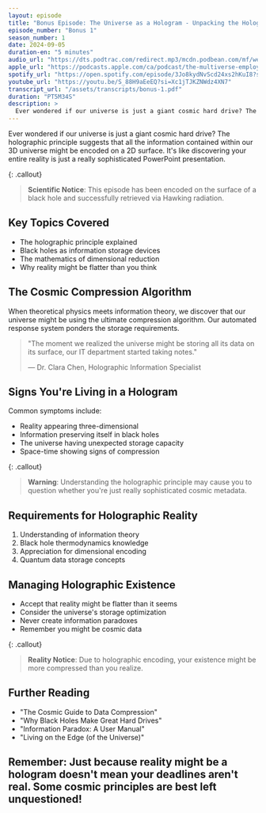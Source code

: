 ```yaml
---
layout: episode
title: "Bonus Episode: The Universe as a Hologram - Unpacking the Holographic Principle"
episode_number: "Bonus 1"
season_number: 1
date: 2024-09-05
duration-en: "5 minutes"
audio_url: "https://dts.podtrac.com/redirect.mp3/mcdn.podbean.com/mf/web/pf24wkqir69pe45j/Bonus-The_Holographic_Principle_Unpacked_-_2024-09-01_1042_PM97z55.mp3"
apple_url: "https://podcasts.apple.com/ca/podcast/the-multiverse-employee-handbook/id1764134739?i=1000668441993"
spotify_url: "https://open.spotify.com/episode/3Jo8kydNvScd24xs2hKuI8?si=tQ7z4Dd6RkeDbGz7b29S_w"
youtube_url: "https://youtu.be/S_88H9aEeEQ?si=Xc1jTJKZNWdz4XN7"
transcript_url: "/assets/transcripts/bonus-1.pdf"
duration: "PT5M34S"
description: >
  Ever wondered if our universe is just a giant cosmic hard drive? The holographic principle suggests that all the information contained within our 3D universe might be encoded on a 2D surface. It's like discovering your entire reality is just a really sophisticated PowerPoint presentation.
---
```


Ever wondered if our universe is just a giant cosmic hard drive? The holographic principle suggests that all the information contained within our 3D universe might be encoded on a 2D surface. It's like discovering your entire reality is just a really sophisticated PowerPoint presentation.

{: .callout}
> **Scientific Notice**: This episode has been encoded on the surface of
> a black hole and successfully retrieved via Hawking radiation.

## Key Topics Covered
* The holographic principle explained
* Black holes as information storage devices
* The mathematics of dimensional reduction
* Why reality might be flatter than you think

## The Cosmic Compression Algorithm
When theoretical physics meets information theory, we discover that our universe might be using the ultimate compression algorithm. Our automated response system ponders the storage requirements.

> "The moment we realized the universe might be storing all its data on its
> surface, our IT department started taking notes."
>
> — Dr. Clara Chen, Holographic Information Specialist

## Signs You're Living in a Hologram
Common symptoms include:
* Reality appearing three-dimensional
* Information preserving itself in black holes
* The universe having unexpected storage capacity
* Space-time showing signs of compression

{: .callout}
> **Warning**: Understanding the holographic principle may cause you to question
> whether you're just really sophisticated cosmic metadata.

## Requirements for Holographic Reality
1. Understanding of information theory
2. Black hole thermodynamics knowledge
3. Appreciation for dimensional encoding
4. Quantum data storage concepts

## Managing Holographic Existence
* Accept that reality might be flatter than it seems
* Consider the universe's storage optimization
* Never create information paradoxes
* Remember you might be cosmic data

{: .callout}
> **Reality Notice**: Due to holographic encoding, your existence might be
> more compressed than you realize.

## Further Reading
* "The Cosmic Guide to Data Compression"
* "Why Black Holes Make Great Hard Drives"
* "Information Paradox: A User Manual"
* "Living on the Edge (of the Universe)"

Remember: Just because reality might be a hologram doesn't mean your deadlines
aren't real. Some cosmic principles are best left unquestioned!
---
